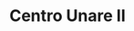 ---
title: "Centro Unare II"
url: /ciudad-guayana-puerto-ordaz/centro-unare-ii/
shop: centro comercial
---